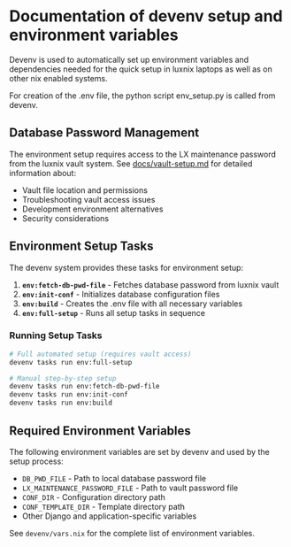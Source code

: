 # Documentation of devenv setup and environment variables

Devenv is used to automatically set up environment variables and dependencies needed for the quick setup in luxnix laptops as well as on other nix enabled systems.

For creation of the .env file, the python script env_setup.py is called from devenv.

## Database Password Management

The environment setup requires access to the LX maintenance password from the luxnix vault system. See [docs/vault-setup.md](docs/vault-setup.md) for detailed information about:

- Vault file location and permissions
- Troubleshooting vault access issues
- Development environment alternatives
- Security considerations

## Environment Setup Tasks

The devenv system provides these tasks for environment setup:

1. **`env:fetch-db-pwd-file`** - Fetches database password from luxnix vault
2. **`env:init-conf`** - Initializes database configuration files
3. **`env:build`** - Creates the .env file with all necessary variables
4. **`env:full-setup`** - Runs all setup tasks in sequence

### Running Setup Tasks

```bash
# Full automated setup (requires vault access)
devenv tasks run env:full-setup

# Manual step-by-step setup
devenv tasks run env:fetch-db-pwd-file
devenv tasks run env:init-conf  
devenv tasks run env:build
```

## Required Environment Variables

The following environment variables are set by devenv and used by the setup process:

- `DB_PWD_FILE` - Path to local database password file
- `LX_MAINTENANCE_PASSWORD_FILE` - Path to vault password file
- `CONF_DIR` - Configuration directory path
- `CONF_TEMPLATE_DIR` - Template directory path
- Other Django and application-specific variables

See `devenv/vars.nix` for the complete list of environment variables.

